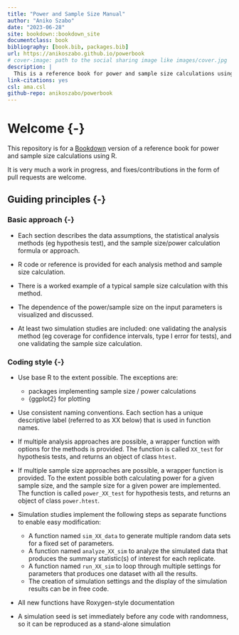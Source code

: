 ```yaml
--- 
title: "Power and Sample Size Manual"
author: "Aniko Szabo"
date: "2023-06-28"
site: bookdown::bookdown_site
documentclass: book
bibliography: [book.bib, packages.bib]
url: https://anikoszabo.github.io/powerbook
# cover-image: path to the social sharing image like images/cover.jpg
description: |
  This is a reference book for power and sample size calculations using R
link-citations: yes
csl: ama.csl
github-repo: anikoszabo/powerbook
---
```


# Welcome {-}

This repository is for a [Bookdown](https://bookdown.org/) version of a reference book for power and sample size calculations using R.

It is very much a work in progress, and fixes/contributions in the form of pull requests are welcome.


## Guiding principles {-}

### Basic approach {-}

 * Each section describes the data assumptions, the statistical analysis methods (eg hypothesis test), and the sample size/power calculation formula or approach. 
 
 * R code or reference is provided for each analysis method and sample size calculation.
 
 * There is a worked example of a typical sample size calculation with this method.
 
 * The dependence of the power/sample size on the input parameters is visualized and discussed.
 
 * At least two simulation studies are included: one validating the analysis method (eg coverage for confidence intervals, type I error for tests), and one validating the sample size calculation.

### Coding style {-}

 * Use base R to the extent possible. The exceptions are:
 
    - packages implementing sample size / power calculations 
    - {ggplot2} for plotting
    
 * Use consistent naming conventions. Each section has a unique descriptive label (referred to as XX below) that is used in function names.
 
 * If multiple analysis approaches are possible, a wrapper function with options for the methods is provided. The function is called `XX_test` for hypothesis tests, and returns an object of class `htest`.
 
 * If multiple sample size approaches are possible, a wrapper function is provided. To the extent possible both calculating power for a given sample size, and the sample size for a given power are implemented. The function is called `power_XX_test` for hypothesis tests, and returns an object of class `power.htest`.
 
 * Simulation studies implement the following steps as separate functions to enable easy modification:
 
    - A function named `sim_XX_data` to generate multiple random data sets for a fixed set of parameters.
    - A function named `analyze_XX_sim` to analyze the simulated data that produces the summary statistic(s) of interest for each replicate. 
    - A function named `run_XX_sim` to loop through multiple settings for parameters that produces one dataset with all the results. 
    - The creation of simulation settings and the display of the simulation results can be in free code.

 * All new functions have Roxygen-style documentation
 
 * A simulation seed is set immediately before any code with randomness, so it can be reproduced as a stand-alone simulation


